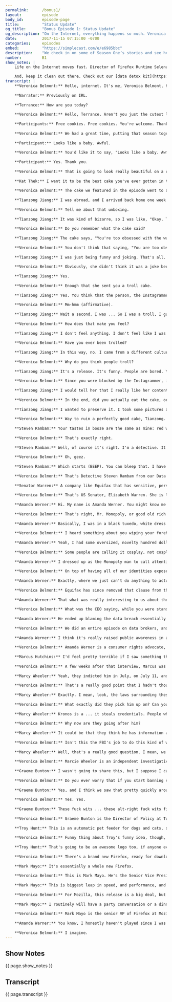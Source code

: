 ```yaml
---
permalink:      /bonus1/
layout:         episode
body_id:        episode-page
title:          "Status Update"
og_title:       "Bonus Episode 1: Status Update"
og_description: "On the Internet, everything happens so much. Veronica Belmont explores the latest developments in digital activism, cybersecurity and troll clapbacks."
date:           2017-11-15 07:15:00 -0700
categories:     episodes
embed:          "https://simplecast.com/e/e6985bbc"
description:    "We check in on some of Season One’s stories and see how they’ve evolved. Activist Amanda Werner talks about their turn as the Monopoly Man at the Equifax hearings. Investigative journalist Marcy Wheeler follows the case of hacker Marcus Hutchins, and tries to make sense of why he was arrested. And, drumroll, we finally hear back from a troll we sent cake to last season."
number:         B1
show_notes: |
    Life on the Internet moves fast. Director of Firefox Runtime Selena Deckelmann explains why every millisecond matters. [Learn more](https://blog.mozilla.org/berlin/en/people/selena-deckelmann-firefox-runtime/).

    And, keep it clean out there. Check out our [data detox kit](https://datadetox.myshadow.org/detox/Day0) for more ways to keep your personal info safe. 
transcript: |
    **Veronica Belmont:** Hello, internet. It's me, Veronica Belmont, host of IRL. Remember all the fun we had in season one?
    
    **Narrator:** Previously on IRL.
    
    **Terrance:** How are you today?
    
    **Veronica Belmont:** Hello, Terrance. Aren't you just the cutest little spy I ever did see?
    
    **Participants:** Free cookies. Free cookies. You're welcome. Thank you so much. I say we follow them. Let's do it. These cyber-weapons are often in the hands of dumb dumbs, who are looking for targets of opportunity. In fact, I've put stickers on my desktop screen. You never know if someone's watching. That sounds really paranoid. It takes energy to type out a thoughtful opinion, and I think that's why a lot of people are so nasty. It's easier just to type a two-word insult.
    
    **Veronica Belmont:** We had a great time, putting that season together, and boy, did you give it a listen. Collectively, you downloaded the show more than one million times. That is absolutely incredible. Thank you for listening. So...yay, we're working on the second season. While it isn't quite ready for launch, I wanted to check in with you, and let you know about a few things. For starters, there's something else launching over at Mozilla HQ right now. It's Firefox, a brand new, totally retooled browser has just launched. If you're up for it, it's ready for you to take it out for a spin. You'll hear more about it a little later. But before we get to that, we thought since Firefox is getting an update, why can't IRL get an update, as well? After all, some of the stories in our first season have really evolved since they were first published. All right. Let's get to it, then. This is IRL. Online life is real life. An original podcast from Mozilla.
    
    **Participant:** Looks like a baby. Awful.
    
    **Veronica Belmont:** You'd like it to say, "Looks like a baby. Awful."
    
    **Participant:** Yes. Thank you.
    
    **Veronica Belmont:** That is going to look really beautiful on a cake. We featured the Troll Cakes Bakery and Detective Agency in our 4th episode. How it works is pretty simple. If someone's trolled you, and you want to get back at them, you send them a cake with the troll's own words printed on it in edible letters. Kat Theck is the baker and detective. This is her, talking about the effort she puts into baking them.
    
    **Kat Thek:** I want it to be the best cake you've ever gotten in the mail because if you get a lousy cake in the mail, you get something that has salt, instead of sugar, it feels like we're playing dirty there. If you get a really nice cake, there's something obnoxiously high-road about it.
    
    **Veronica Belmont:** The cake we featured in the episode went to a lady troll. It said, "Looks like a baby. Awful." We tried to reach the troll for a reaction, and we never heard from her, but we actually sent two troll cakes that day. A second back-up troll cake went to Tianzong Jiang. He's in San Jose.
    
    **Tianzong Jiang:** I was abroad, and I arrived back home one week after the package arrived. I open it, and discover it was a troll cake.
    
    **Veronica Belmont:** Tell me about that unboxing.
    
    **Tianzong Jiang:** It was kind of bizarre, so I was like, "Okay. This package is kind of weird. Where does it come from? Who sent it to me?" I look at the words on the cake, and I was like, "Yeah, I remember this."
    
    **Veronica Belmont:** Do you remember what the cake said?
    
    **Tianzong Jiang:** The cake says, "You're too obsessed with the way you look." I'm curious why was that post selected because it's just  really, really random.
    
    **Veronica Belmont:** You don't think that saying, "You are too obsessed with the way you look," would be hurtful to the person receiving it?
    
    **Tianzong Jiang:** I was just being funny and joking. That's all. I didn't mean to hurt anybody with a quote, but I'm ... You have to understand, it's the internet. It basically you're standing in front of a huge crowd of millions, where everyone can tell you what they think.
    
    **Veronica Belmont:** Obviously, she didn't think it was a joke because she found it hurtful.
    
    **Tianzong Jiang:** Yes.
    
    **Veronica Belmont:** Enough that she sent you a troll cake.
    
    **Tianzong Jiang:** Yes. You think that the person, the Instagrammer, sent me the troll cake?
    
    **Veronica Belmont:** Mm-hmm (affirmative).
    
    **Tianzong Jiang:** Wait a second. I was ... So I was a troll, I guess? 
    
    **Veronica Belmont:** How does that make you feel?
    
    **Tianzong Jiang:** I don't feel anything. I don't feel like I was a troll. I like that quote. She is. I guess the whole thing, it felt funny more than anything now. She blocked me. I got my punishment, but I'm still very curious how she's feeling. I wrote her, I think, but she didn't respond. Yeah.
    
    **Veronica Belmont:** Have you ever been trolled?
    
    **Tianzong Jiang:** In this way, no. I came from a different culture, so it took me some time to understand exactly what "troll" is, really.
    
    **Veronica Belmont:** Why do you think people troll?
    
    **Tianzong Jiang:** It's a release. It's funny. People are bored. You know? Just express all your dissatisfaction that you encounter in life, and ... yeah.
    
    **Veronica Belmont:** Since you were blocked by the Instagrammer, is there anything that you would want to say to her now, after the fact?
    
    **Tianzong Jiang:** I would tell her that I really like her content and videos. That's all. That's it. I'm not a creeper online, who talk mean things to her. I want to apologize, I guess, but I still wish that I could see her stuff because they can serve as inspirations to me. I was surprised when I received the cake.
    
    **Veronica Belmont:** In the end, did you actually eat the cake, or had it been sitting around too long, waiting for you to open it?
    
    **Tianzong Jiang:** I wanted to preserve it. I took some pictures and put it in the fridge, but I think the family tossed it out, eventually.
    
    **Veronica Belmont:** Way to ruin a perfectly good cake, Tianzong. I'm hoping that you kind of, sort of, maybe learned something about online civility.
    
    **Steven Rambam:** Your tastes in booze are the same as mine: red wine and bourbon.
    
    **Veronica Belmont:** That's exactly right.
    
    **Steven Rambam:** Well, of course it's right. I'm a detective. It took me about four seconds to get your social security number.
    
    **Veronica Belmont:** Oh, geez.
    
    **Steven Rambam:** Which starts (BEEP). You can bleep that. I have your brother's identity; I have your husband's identity. I have everywhere you've ever lived. I have where you're living right now.
    
    **Veronica Belmont:** That's Detective Steven Rambam from our Data Broker episode, showing me just how easy it is for a guy like him to dig up data about a host like me. What we couldn't know then is that, at the same time, a huge data theft was taking place at one of America's major credit-reporting companies. It wasn't until September, though, that Equifax told us it had been breached over the summer. That online thieves stole the personal data of at least 143 million Americans. That's more than half of the country's total adult population.
    
    **Senator Warren:** A company like Equifax that has sensitive, personal information on most Americans should have the best data security in the industry. Instead, it has the worst.
    
    **Veronica Belmont:** That's US Senator, Elizabeth Warren. She is laying into former Equifax CEO, Richard Smith, at a public hearing in October. Even as these politicians took turns giving the CEO a piece of America's mind, the real hero that day was actually sitting quietly behind him, in the public gallery.
    
    **Amanda Werner:** Hi. My name is Amanda Werner. You might know me better as the monopoly man who trolled the Equifax CEO at his hearing in October.
    
    **Veronica Belmont:** That's right, Mr. Monopoly, or good old rich Uncle Pennybags, the cartoon figure from one of our most beloved and reviled childhood board games, showed up that day to protest the company who had taken our data for granted.
    
    **Amanda Werner:** Basically, I was in a black tuxedo, white dress shirt, had a bright red bow tie, and was wearing a white, handlebar mustache with a top hat and a monocle.
    
    **Veronica Belmont:** I heard something about you wiping your forehead with a hundred dollar bill. That's really baller.
    
    **Amanda Werner:** Yeah, I had some oversized, novelty hundred dollar bills with me, and used them both as a pocket square and as a handkerchief, as needed.
    
    **Veronica Belmont:** Some people are calling it cosplay, not cosplay, dressing like knights and the stuff that I do at Dragon Con, but cause-play. What caused you to get into character for this Equifax hearing?
    
    **Amanda Werner:** I dressed up as the Monopoly man to call attention to Equifax and Wells Fargo's use of forced arbitration as a get out of jail free card. Basically, what that means, is they bury these fine-print, ripoff clauses deep in their contract, so that if consumers have a dispute with them, we can't join together in court, like we normally would. We have to instead, go through this secret arbitration system where they decide, the firm who chooses the outcome of the case, what rules apply. It's really a system that's stacked against us.
    
    **Veronica Belmont:** On top of having all of our identities exposed, there is this added insult to injury?
    
    **Amanda Werner:** Exactly, where we just can't do anything to actually get the money back, or to get compensated for the data breach.
    
    **Veronica Belmont:** Equifax has since removed that clause from their terms and conditions though, right? How common is this practice?
    
    **Amanda Werner:** That what was really interesting to us about the reaction to Equifax. Obviously, after the data breach, Equifax started pushing people toward this website, where they had an identity protection product that they were trying to sell us. That's when people noticed that they were using ... that folks had been working on this for a long time. What was interesting to us is that these clauses are everywhere. It is not just Equifax.
    
    **Veronica Belmont:** What was the CEO saying, while you were standing there, holding on to your monocle in the peanut gallery?
    
    **Amanda Werner:** He ended up blaming the data breach essentially on one employee, which I think is just really appalling. Not only that he's not taking leadership, as being the CEO of Equifax, but also just trying to say that they're entire security apparatus relies on one person. I mean, clearly there are bigger problems there.
    
    **Veronica Belmont:** We did an entire episode on data brokers, and how vulnerable and also profitable our online data is to companies like Equifax. How much do you think this breach has made people more aware of these practices?
    
    **Amanda Werner:** I think it's really raised public awareness in an important way. I mean, obviously, our system of data in this country is very outdated. I'm glad that people are more aware of this, and hopefully, watching their data more closely. Unfortunately, because this isn't a system that we actually get to choose ourselves, I think we do need some serious congressional action here to change the way that we are protecting our identities, moving forward, especially now that the majority of the country has had their data exposed in a way that's going to leave them vulnerable for the rest of their lives.
    
    **Veronica Belmont:** Amanda Werner is a consumer rights advocate, activist, and sometimes board game character. In November, Equifax told shareholders the company is facing over 240 class-action lawsuits because of the data breach. It’s also being investigated by more than 60 state, US federal agencies, and governments from both Canada and the UK. The company says costs related to the breach add up to just under 90-million dollars. It doesn’t know how much the class-actions will cost them. If you’re worried about how the Equifax data breach could affect you, check out the Show Notes to this episode for tips on what you can do to protect your info and freeze your credit rating. irlpodcast.org...So from the hero with the get out of jail free card we turn to a story of a hero trying to stay out of jail. He said he accidentally found a way to stop a devastating malware attack from spreading and after British hacker Marcus Hutchins blocked the WannaCry virus he became an international legend. I spoke to Marcus in our episode about security and hacking.
    
    **Marcus Hutchins:** I'd feel pretty terrible if I saw something that big going on, and then didn't stop it. I'm not going to be some sort of a security batman, who's going around fighting botnets, but if there is an opportunity to stop it, I will do it.
    
    **Veronica Belmont:** A few weeks after that interview, Marcus was in Las Vegas, attending Def Con, the annual hacking conference. As the conference ended, FBI agents arrested him and whisked him away. They allege he played a role in creating a malware virus called Kronos. He's out on bail, but he can't leave the US while he awaits his trial. Many in the security community wonder how Marcus could be accused of committing this crime. Marcy Wheeler has a theory. She is an independent investigative journalist, and she's been watching Marcus's trial closely.
    
    **Marcy Wheeler:** Yeah, they indicted him in July, on July 11, and arrested him almost a month later. They were ready, and the most remarkable part of it is that they waited until after he spent a week in Las Vegas, enjoying the hacking conference, and nabbed him on the way out. I think, because they had done it at the beginning, the entire conference would have shut down and focused on why they had arrested him.
    
    **Veronica Belmont:** That's a really good point that I hadn't thought about at the time. That makes a lot of scary sense, actually, that if you get the entire hacker community riled up about something too, might not be the best idea.
    
    **Marcy Wheeler:** Exactly. I mean, look, the laws surrounding these issues are so nebulous, and so easy for many people who work in information security to fall in the wrong side of the law. It's really an important case for all of them because if experimenting with code becomes criminalized in the way that the FBI may be trying to do with Marcus, then a lot more information security people who don't work for big firms, are going to be in trouble.
    
    **Veronica Belmont:** What exactly did they pick him up on? Can you tell us more about Kronos?
    
    **Marcy Wheeler:** Kronos is a ... it steals credentials. People who are trying to break into your online banking account will use it to steal your credentials, and steal your money. It is a number of years old. It follows on an earlier version, which was far more widely used in the criminal community. They are accusing Marcus of committing a crime for writing code that somebody else criminalized.
    
    **Veronica Belmont:** Why now are they going after him?
    
    **Marcy Wheeler:** It could be that they think he has information about wanna cry, or shadow brokers, the underlying release of the files, that they believe he won't turn over unless they threaten him with this criminal prosecution.
    
    **Veronica Belmont:** Isn't this the FBI's job to do this kind of work, to leverage these opportunities?
    
    **Marcy Wheeler:** Well, that's a really good question. I mean, we'll see what happens when it becomes public, whether he really did write this malware. Certainly, his defense argues that he didn't, and didn't have any tie to the criminal side of it, but if in fact, it proves out that this was a stupid minor case, and that they tried to coerce him and never got any information, then I think it really will focus attention on this issue in a way that it often doesn't when the person who's being coerced is a Latino guy, who lives in the hood. Or a Muslim kid who walked into a terrorist chat room once. But it is a practice that goes on over and over again, and I think there needs to be a discussion about when it is appropriate for the FBI to coerce people to get information, and when it's not. If in this case, they use a criminal charge that they would never have otherwise charged ... because there are no American victims. Then, I think it becomes more problematic.
    
    **Veronica Belmont:** Marcie Wheeler is an independent investigative journalist. Our last episode of the season tackled a tough subject. What limits, if any, should be placed on free expression on the web? The conversation was sparked by the deadly protests in Charlottesville, Virginia and the fallout that came next online. On the show, Brandi Collins, Jillian York, and Anil Dash explored how far an internet company should go in policing speech online, and hate speech in particular. Many of you had many things to say about that conversation. Graeme Bunton wrote in. He's a Director of Policy at Tucows. Tucows provides services like domain names, for example. I chatted with him while he was at work, so it's a little noisy in the background.
    
    **Graeme Bunton:** I wasn't going to share this, but I suppose I can because I don't think it's a secret. Charlottesville, Virginia is home to a Tucows office. We've got probably around 30 employees there, and so the violence in Charlottesville this summer was not abstract for many of our employees. It was in their hometown. It was deep. It was personal. We certainly had pretty intense conversations about our responsibilities around what people are doing with the domain names on our platform. Ultimately, the place that we got to was that we can't look at domains in isolation. We need to look at what we do across all of our domains on our platform. We have a considerable percentage of the internet now, some ... probably something around double digits percentage of the internet runs on our platform, or the domains are on our platform. That responsibility is quite serious.
    
    **Veronica Belmont:** Do you ever worry that if you start banning sites like Daily Stormer that there are consequences beyond those choices?
    
    **Graeme Bunton:** Yes, and I think we saw that pretty quickly around the Daily Stormer conflict earlier this summer, which was that as [00:18:00] soon as ... Am I allowed to swear?
    
    **Veronica Belmont:** Yes. Yes.
    
    **Graeme Bunton:** These fuck wits ... these alt-right fuck wits figured out that registrars were turning off domain names for the reasons that, say Google or Go Daddy stated. We began to get all sorts of complaints about other domain names on the other side of the political spectrum, using the exact same language. Saying, "Go Daddy is taking down domains for this. Shouldn't you then take down these sites for Black Lives Matter or ..." There were gay rights sites, things like that. For us, it was a very clear example of why we should not be wading into that discussion, or exercising the power that we could have. It feels like all the garbage, alt-right hate speech is this weird, awful byproduct of the industry of internet platforms. The speech that they're coming out with is this weird externality for these platforms, that they're not, at the moment, responsible for because the regulatory environment hasn't caught up. Hate speech is pollution.
    
    **Veronica Belmont:** Graeme Bunton is the Director of Policy at Tucows and an IRL listener. Now for a quick update to our surveillance-themed episode. Australian security researcher, Troy Hunt, talked about how he discovered that a toy called a Cloud Pet could easily be turned into a spying device. This is the kind of stuff that really bugs him so in October, Troy cooked up a tongue in cheek idea to fix these kinds of problems. On his blog, he argues that internet of things device manufacturers should be forced to label their products the way Australian cigarette companies have to. That is, add labels to their packaging, warning consumers about the risks when they use the product. He gives a bunch of examples, but my favorite is his label recommendation for a smart feeder called Pet Net.
    
    **Troy Hunt:** This is an automatic pet feeder for dogs and cats, so you can remotely feed your pet. The warning I went with, with the Pet Net Smart Feeder was, "We may starve your dog or cat." Then underneath that, it says, "You acknowledge and agree that the survival of Fido/Fluffy is directly dependent on the reliability of your home internet connection, and the availability of our online services." If an organization wants to say that, "Look. We're not responsible, and things could still go wrong," then make that clear. Then, see how people feel about buying the product. It would inevitably change buying behavior.
    
    **Veronica Belmont:** Funny thing about Troy's funny idea, though, a few days after he wrote his post, the Australian government announced they were considering something surprisingly similar. The idea they're toying with would be to include some kind of graphic on the packaging, like a cyber kangaroo. The logo would tell you how secure a device is or isn't.
    
    **Troy Hunt:** That's going to be an awesome logo too, if anyone ever does that. I'm picturing a kangaroo in a hoodie.
    
    **Veronica Belmont:** There's a brand new Firefox, ready for downloading. The Mozilla team behind it is really proud about the work they've put into updating the browser, and they believe that what they've built makes it best in class.
    
    **Mark Mayo:** It's essentially a whole new Firefox.
    
    **Veronica Belmont:** This is Mark Mayo. He's the Senior Vice President of Firefox at Mozilla. I chatted with him about the new browser, and how much work went into retooling it.
    
    **Mark Mayo:** This is biggest leap in speed, and performance, and safety we've made in the browser in a decade, but is actually just the beginning. For the super-nerds, it's the ... We had to build a programming language to build the next generation web-rendering engine, which ultimately, then became the component that landed in Firefox. That's what makes it exciting. We kind of knew if we just ground through the hard work of 500 performance bugs, we could also get a big win. This was basically just hours, and hours, and hours, sitting at a performance profiler, looking for slow spots, finding them, opening a bug, having someone come in and pick that bug up, and burn it down until the problem was gone. Along with big technology bets that, some of them for us, were eight to ten years in the making. The new style system engine that really is the culmination of almost a decade of R&D for us.
    
    **Veronica Belmont:** For Mozilla, this release is a big deal, but one thing I find really cool and quirky about Firefox is how it's part of a non-profit company. That's something Mark talks about, like, a lot.
    
    **Mark Mayo:** I routinely will have a party conversation or a dinner conversation with somebody, and he'll say, "Who do you work for? What do you work on?" I'll say, "Yeah, I work on Firefox." They're like, "Oh yeah, Firefox. Firefox. How's it going for you guys?" It becomes pretty obvious that the default assumption for any consumer is that Firefox must be made by just another big, Silicon Valley software company. I will often say, "Oh, we're a nonprofit, actually." It's so foreign to people that they almost can't get it at first interaction. It's the core essence of who we are. It's our being. We're here to protect the internet. We are the guardians of the web.
    
    **Veronica Belmont:** Mark Mayo is the senior VP of Firefox at Mozilla. Listening to these stories, I'm struck by how they're all about heroes. Take Amanda for starts, she is on a crusade to reform terms of service that protect consumer, and not businesses. Marcus's story is a cautionary tale of how even an internationally celebrated hero can take a fall. When it comes to deciding who gets to speak and who doesn't on the web, Graeme over at Tucows made a principled choice to not choose winners and losers. Not an easy decision. Frankly, it takes a bit of courage to send a troll a cake. Being able to laugh it off sometimes, that's just good therapy. Same for Troy Hunt. His satirical suggestion to add warning labels to IOT devices is so weirdly simple that we might actually see it come to pass. Finally, there's the Firefox team who have rebuilt their browser, practically from scratch. Whatever browser you prefer to use, you have hand it to anyone who decides to roll up their sleeves, and start over. As for me and the rest of the IRL team, we're not starting over. We're going to keep on going. Season 2 launches Monday, January 8. Come back in the new year, and we'll pick up right from where we left off. I'm Veronica Belmont, and I'll see you online until January 8, when I'll see you right back here, IRL. Are you a big Monopoly fan, in general? Are you very good at it? Do you win a lot?
    
    **Amanda Warner:** You know, I honestly haven't played since I was a kid, and I'm getting so many Monopoly questions. I wish I knew a lot more about it.
    
    **Veronica Belmont:** I imagine.
---
```


## Show Notes
<a name="#shownotes"></a>

{{ page.show_notes }}

## Transcript
<a name="#transcript"></a>

{{ page.transcript }}
